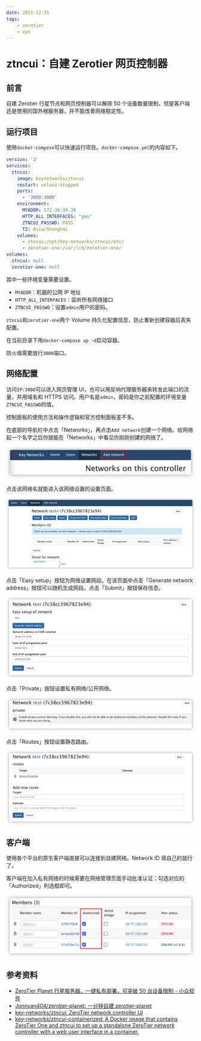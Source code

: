 ```yaml
---
date: 2021-12-31
tags:
    - zerotier
    - vpn
---
```


# ztncui：自建 Zerotier 网页控制器

## 前言

自建 Zerotier 行星节点和网页控制器可以解除 50 个设备数量限制，但是客户端还是使用的国外根服务器，并不能改善网络稳定性。

## 运行项目

使用`docker-compose`可以快速运行项目。`docker-compose.yml`的内容如下。

```yaml
version: '3'
services:
  ztncui:
    image: keynetworks/ztncui
    restart: unless-stopped
    ports:
      - '3000:3000'
    environment:
      MYADDR: 172.38.38.38
      HTTP_ALL_INTERFACES: "yes"
      ZTNCUI_PASSWD: PASS
      TZ: Asia/Shanghai
    volumes:
      - ztncui:/opt/key-networks/ztncui/etc/
      - zerotier-one:/var/lib/zerotier-one/
volumes:
  ztncui: null
  zerotier-one: null
```

其中一些环境变量需要设置。

- `MYADDR`：机器的公网 IP 地址
- `HTTP_ALL_INTERFACES`：监听所有网络接口
- `ZTNCUI_PASSWD`：设置`admin`用户的密码。

`ztncui`和`zerotier-one`两个 Volume 持久化配置信息，防止重新创建容器后丢失配置。

在当前目录下用`docker-compose up -d`启动容器。

防火墙需要放行`3000`端口。

## 网络配置

访问`IP:3000`可以进入网页管理 UI，也可以用反响代理服务器来转发此端口的流量，并用域名和 HTTPS 访问。用户名是`admin`，密码是你之前配置的环境变量`ZTNCUI_PASSWD`的值。

控制面板的使用方法和操作逻辑和官方控制面板差不多。

在底部的导航栏中点击「Networks」，再点击`Add network`创建一个网络。给网络起一个名字之后你就能在「Networks」中看见你刚刚创建的网络了。

![image-20211231150656489](self-hosted-zerotier-controller.assets/image-20211231150656489.png)

点击该网络名就能进入该网络设置的设置页面。

![image-20211231152132452](self-hosted-zerotier-controller.assets/image-20211231152132452.png)

点击「Easy setup」按钮为网络设置网段。在该页面中点击「Generate network address」按钮可以随机生成网段，点击「Submit」按钮保存信息。

![image-20211231152152226](self-hosted-zerotier-controller.assets/image-20211231152152226.png)

点击「Private」按钮设置私有网络/公开网络。

![image-20211231152400238](self-hosted-zerotier-controller.assets/image-20211231152400238.png)

点击「Routes」按钮设置静态路由。

![image-20211231152422204](self-hosted-zerotier-controller.assets/image-20211231152422204.png)

## 客户端

使用各个平台的原生客户端直接可以连接到自建网络。Network ID 填自己的就行了。

客户端在加入私有网络的时候需要在网络管理页面手动批准认证；勾选对应的「Authorized」列选框即可。

![image-20211231152823640](self-hosted-zerotier-controller.assets/image-20211231152823640.png)

## 参考资料

- [ZeroTier Planet 行星服务器，一键私有部署，可突破 50 台设备限制 - 小众软件](https://www.appinn.com/zerotier-planet-server-docker-install/)
- [Jonnyan404/zerotier-planet: 一分钟自建 zerotier-planet](https://github.com/Jonnyan404/zerotier-planet)
- [key-networks/ztncui: ZeroTier network controller UI](https://github.com/key-networks/ztncui)
- [key-networks/ztncui-containerized: A Docker image that contains ZeroTier One and ztncui to set up a standalone ZeroTier network controller with a web user interface in a container.](https://github.com/key-networks/ztncui-containerized)
